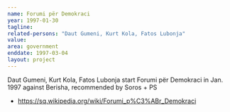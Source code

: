 ```yaml
---
name: Forumi për Demokraci
year: 1997-01-30
tagline:
related-persons: "Daut Gumeni, Kurt Kola, Fatos Lubonja"
value:
area: government
enddate: 1997-03-04
layout: project
---
```

Daut Gumeni, Kurt Kola, Fatos Lubonja start Forumi për Demokraci in Jan. 1997 against Berisha, recommended by Soros + PS

* <https://sq.wikipedia.org/wiki/Forumi_p%C3%ABr_Demokraci>
